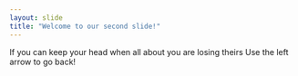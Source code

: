 ```yaml
---
layout: slide
title: "Welcome to our second slide!"
---
```

If you can keep your head when all about you are losing theirs
Use the left arrow to go back!
